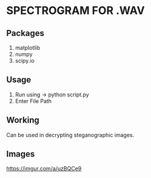 # SPECTROGRAM FOR .WAV 

## Packages
1. matplotlib
2. numpy
3. scipy.io


## Usage
1. Run using -> python script.py
2. Enter File Path

## Working
Can be used in decrypting steganographic images.

## Images 
https://imgur.com/a/uzBQCe9
